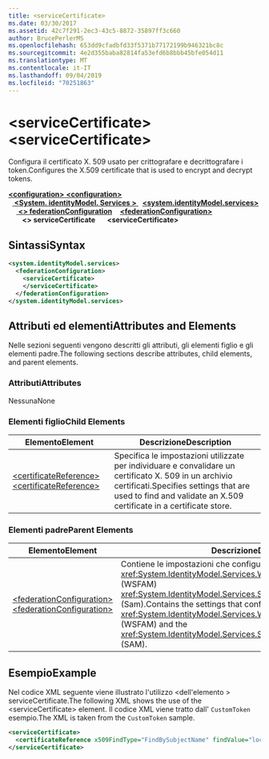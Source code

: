 ```yaml
---
title: <serviceCertificate>
ms.date: 03/30/2017
ms.assetid: 42c7f291-2ec3-43c5-8872-35897ff3c660
author: BrucePerlerMS
ms.openlocfilehash: 653dd9cfadbfd33f5371b77172199b946321bc8c
ms.sourcegitcommit: 4e2d355baba82814fa53efd6b8bbb45bfe054d11
ms.translationtype: MT
ms.contentlocale: it-IT
ms.lasthandoff: 09/04/2019
ms.locfileid: "70251863"
---
```

# <a name="servicecertificate"></a><span data-ttu-id="2995d-101">\<serviceCertificate></span><span class="sxs-lookup"><span data-stu-id="2995d-101">\<serviceCertificate></span></span>
<span data-ttu-id="2995d-102">Configura il certificato X. 509 usato per crittografare e decrittografare i token.</span><span class="sxs-lookup"><span data-stu-id="2995d-102">Configures the X.509 certificate that is used to encrypt and decrypt tokens.</span></span>  
  
<span data-ttu-id="2995d-103">[ **\<configuration>** ](../configuration-element.md)</span><span class="sxs-lookup"><span data-stu-id="2995d-103">[**\<configuration>**](../configuration-element.md)</span></span>\
<span data-ttu-id="2995d-104">&nbsp;&nbsp;[ **\<System. identityModel. Services >** ](system-identitymodel-services.md)</span><span class="sxs-lookup"><span data-stu-id="2995d-104">&nbsp;&nbsp;[**\<system.identityModel.services>**](system-identitymodel-services.md)</span></span>\
<span data-ttu-id="2995d-105">&nbsp;&nbsp;&nbsp;&nbsp;[ **\<> federationConfiguration**](federationconfiguration.md)</span><span class="sxs-lookup"><span data-stu-id="2995d-105">&nbsp;&nbsp;&nbsp;&nbsp;[**\<federationConfiguration>**](federationconfiguration.md)</span></span>\
<span data-ttu-id="2995d-106">&nbsp;&nbsp;&nbsp;&nbsp;&nbsp;&nbsp; **\<> serviceCertificate**</span><span class="sxs-lookup"><span data-stu-id="2995d-106">&nbsp;&nbsp;&nbsp;&nbsp;&nbsp;&nbsp;**\<serviceCertificate>**</span></span>  
  
## <a name="syntax"></a><span data-ttu-id="2995d-107">Sintassi</span><span class="sxs-lookup"><span data-stu-id="2995d-107">Syntax</span></span>  
  
```xml  
<system.identityModel.services>  
  <federationConfiguration>  
    <serviceCertificate>  
    </serviceCertificate>  
  </federationConfiguration>  
</system.identityModel.services>  
```  
  
## <a name="attributes-and-elements"></a><span data-ttu-id="2995d-108">Attributi ed elementi</span><span class="sxs-lookup"><span data-stu-id="2995d-108">Attributes and Elements</span></span>  
 <span data-ttu-id="2995d-109">Nelle sezioni seguenti vengono descritti gli attributi, gli elementi figlio e gli elementi padre.</span><span class="sxs-lookup"><span data-stu-id="2995d-109">The following sections describe attributes, child elements, and parent elements.</span></span>  
  
### <a name="attributes"></a><span data-ttu-id="2995d-110">Attributi</span><span class="sxs-lookup"><span data-stu-id="2995d-110">Attributes</span></span>  
 <span data-ttu-id="2995d-111">Nessuna</span><span class="sxs-lookup"><span data-stu-id="2995d-111">None</span></span>  
  
### <a name="child-elements"></a><span data-ttu-id="2995d-112">Elementi figlio</span><span class="sxs-lookup"><span data-stu-id="2995d-112">Child Elements</span></span>  
  
|<span data-ttu-id="2995d-113">Elemento</span><span class="sxs-lookup"><span data-stu-id="2995d-113">Element</span></span>|<span data-ttu-id="2995d-114">Descrizione</span><span class="sxs-lookup"><span data-stu-id="2995d-114">Description</span></span>|  
|-------------|-----------------|  
|[<span data-ttu-id="2995d-115">\<certificateReference></span><span class="sxs-lookup"><span data-stu-id="2995d-115">\<certificateReference></span></span>](certificatereference.md)|<span data-ttu-id="2995d-116">Specifica le impostazioni utilizzate per individuare e convalidare un certificato X. 509 in un archivio certificati.</span><span class="sxs-lookup"><span data-stu-id="2995d-116">Specifies settings that are used to find and validate an X.509 certificate in a certificate store.</span></span>|  
  
### <a name="parent-elements"></a><span data-ttu-id="2995d-117">Elementi padre</span><span class="sxs-lookup"><span data-stu-id="2995d-117">Parent Elements</span></span>  
  
|<span data-ttu-id="2995d-118">Elemento</span><span class="sxs-lookup"><span data-stu-id="2995d-118">Element</span></span>|<span data-ttu-id="2995d-119">Descrizione</span><span class="sxs-lookup"><span data-stu-id="2995d-119">Description</span></span>|  
|-------------|-----------------|  
|[<span data-ttu-id="2995d-120">\<federationConfiguration></span><span class="sxs-lookup"><span data-stu-id="2995d-120">\<federationConfiguration></span></span>](federationconfiguration.md)|<span data-ttu-id="2995d-121">Contiene le impostazioni che configurano <xref:System.IdentityModel.Services.WSFederationAuthenticationModule> (WSFAM) <xref:System.IdentityModel.Services.SessionAuthenticationModule> e (Sam).</span><span class="sxs-lookup"><span data-stu-id="2995d-121">Contains the settings that configure the <xref:System.IdentityModel.Services.WSFederationAuthenticationModule> (WSFAM) and the <xref:System.IdentityModel.Services.SessionAuthenticationModule> (SAM).</span></span>|  
  
## <a name="example"></a><span data-ttu-id="2995d-122">Esempio</span><span class="sxs-lookup"><span data-stu-id="2995d-122">Example</span></span>  
 <span data-ttu-id="2995d-123">Nel codice XML seguente viene illustrato l'utilizzo \<dell'elemento > serviceCertificate.</span><span class="sxs-lookup"><span data-stu-id="2995d-123">The following XML shows the use of the \<serviceCertificate> element.</span></span> <span data-ttu-id="2995d-124">Il codice XML viene tratto dall' `CustomToken` esempio.</span><span class="sxs-lookup"><span data-stu-id="2995d-124">The XML is taken from the `CustomToken` sample.</span></span>  
  
```xml  
<serviceCertificate>  
  <certificateReference x509FindType="FindBySubjectName" findValue="localhost" storeLocation="LocalMachine" storeName="My"/>  
</serviceCertificate>  
```
